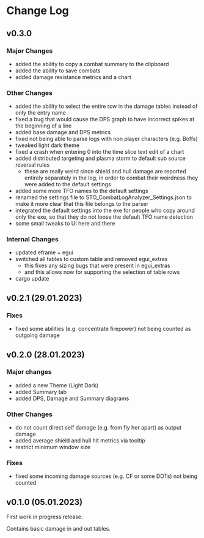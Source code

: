 # Change Log

## v0.3.0
### Major Changes
- added the ability to copy a combat summary to the clipboard
- added the ability to save combats
- added damage resistance metrics and a chart

### Other Changes
- added the ability to select the entire row in the damage tables instead of only the entry name
- fixed a bug that would cause the DPS graph to have incorrect spikes at the beginning of a line
- added base damage and DPS metrics
- fixed not being able to parse logs with non player characters (e.g. Boffs)
- tweaked light dark theme
- fixed a crash when entering 0 into the time slice text edit of a chart
- added distributed targeting and plasma storm to default sub source reversal rules
  - these are really weird since shield and hull damage are reported entirely separately in the log, in order to combat their weirdness they were added to the default settings
- added some more TFO names to the default settings
- renamed the settings file to STO_CombatLogAnalyzer_Settings.json to make it more clear that this file belongs to the parser
- integrated the default settings into the exe for people who copy around only the exe, so that they do not loose the default TFO name detection
- some small tweaks to UI here and there

### Internal Changes
- updated eframe + egui
- switched all tables to custom table and removed egui_extras
  - this fixes any sizing bugs that were present in egui_extras
  - and this allows now for supporting the selection of table rows
- cargo update

## v0.2.1 (29.01.2023)
### Fixes
- fixed some abilities (e.g. concentrate firepower) not being counted as outgoing damage

## v0.2.0 (28.01.2023)
### Major changes
- added a new Theme (Light Dark)
- added Summary tab
- added DPS, Damage and Summary diagrams

### Other Changes
- do not count direct self damage (e.g. from fly her apart) as output damage
- added average shield and hull hit metrics via tooltip
- restrict minimum window size

### Fixes
- fixed some incoming damage sources (e.g. CF or some DOTs) not being counted


## v0.1.0 (05.01.2023)
First work in progress release.

Contains basic damage in and out tables.
